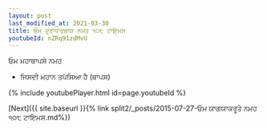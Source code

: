 ```yaml
---
layout: post
last_modified_at: 2021-03-30
title: ਓਮ ਦੁਰਾਧਾਰਸ਼ਾਯ ਨਮਹ ੧੦੮ ਟਾਇਮਸ
youtubeId: nZRq91zdMvU
---
```

 
 
 ਓਮ ਮਹਾਥਾਪਸੇ ਨਮਹ  
 
 -  ਜਿਸਦੀ ਮਹਾਨ ਤਪੱਸਿਆ ਹੈ (ਥਾਪਸ) 
 
  
 
  
 
 
 
 
 
 


{% include youtubePlayer.html id=page.youtubeId %}
 
[Next]({{ site.baseurl }}{% link  split2/_posts/2015-07-27-ਓਮ ਯਾਗਯਾਕਰੂਤੇ ਨਮਹ ੧੦੮ ਟਾਇਮਸ.md%})
 
